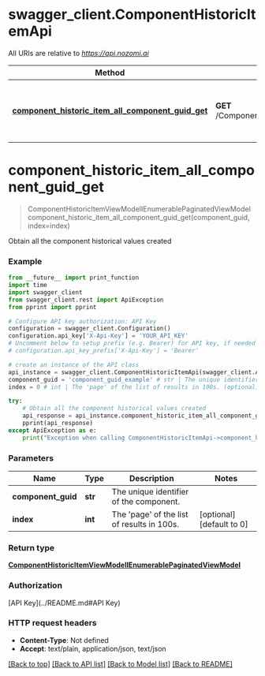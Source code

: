 # swagger_client.ComponentHistoricItemApi

All URIs are relative to *https://api.nozomi.ai*

Method | HTTP request | Description
------------- | ------------- | -------------
[**component_historic_item_all_component_guid_get**](ComponentHistoricItemApi.md#component_historic_item_all_component_guid_get) | **GET** /ComponentHistoricItem/All/{componentGuid} | Obtain all the component historical values created

# **component_historic_item_all_component_guid_get**
> ComponentHistoricItemViewModelIEnumerablePaginatedViewModel component_historic_item_all_component_guid_get(component_guid, index=index)

Obtain all the component historical values created

### Example
```python
from __future__ import print_function
import time
import swagger_client
from swagger_client.rest import ApiException
from pprint import pprint

# Configure API key authorization: API Key
configuration = swagger_client.Configuration()
configuration.api_key['X-Api-Key'] = 'YOUR_API_KEY'
# Uncomment below to setup prefix (e.g. Bearer) for API key, if needed
# configuration.api_key_prefix['X-Api-Key'] = 'Bearer'

# create an instance of the API class
api_instance = swagger_client.ComponentHistoricItemApi(swagger_client.ApiClient(configuration))
component_guid = 'component_guid_example' # str | The unique identifier of the component.
index = 0 # int | The 'page' of the list of results in 100s. (optional) (default to 0)

try:
    # Obtain all the component historical values created
    api_response = api_instance.component_historic_item_all_component_guid_get(component_guid, index=index)
    pprint(api_response)
except ApiException as e:
    print("Exception when calling ComponentHistoricItemApi->component_historic_item_all_component_guid_get: %s\n" % e)
```

### Parameters

Name | Type | Description  | Notes
------------- | ------------- | ------------- | -------------
 **component_guid** | **str**| The unique identifier of the component. | 
 **index** | **int**| The &#x27;page&#x27; of the list of results in 100s. | [optional] [default to 0]

### Return type

[**ComponentHistoricItemViewModelIEnumerablePaginatedViewModel**](ComponentHistoricItemViewModelIEnumerablePaginatedViewModel.md)

### Authorization

[API Key](../README.md#API Key)

### HTTP request headers

 - **Content-Type**: Not defined
 - **Accept**: text/plain, application/json, text/json

[[Back to top]](#) [[Back to API list]](../README.md#documentation-for-api-endpoints) [[Back to Model list]](../README.md#documentation-for-models) [[Back to README]](../README.md)

